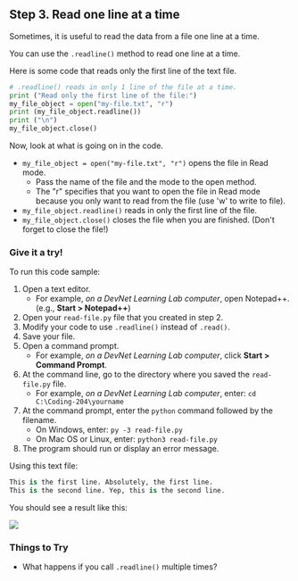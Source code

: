 ## Step 3. Read one line at a time
Sometimes, it is useful to read the data from a file one line at a time.

You can use the `.readline()` method to read one line at a time.

Here is some code that reads only the first line of the text file.

```python
# .readline() reads in only 1 line of the file at a time.
print ("Read only the first line of the file:")
my_file_object = open("my-file.txt", "r")
print (my_file_object.readline())
print ("\n")
my_file_object.close()

```

Now, look at what is going on in the code.

* `my_file_object = open("my-file.txt", "r")` opens the file in Read mode.
    * Pass the name of the file and the mode to the open method.
    * The "r" specifies that you want to open the file in Read mode because you only want to read from the file (use 'w' to write to file).
* `my_file_object.readline()` reads in only the first line of the file.
* `my_file_object.close()` closes the file when you are finished. (Don't forget to close the file!)

### Give it a try!

To run this code sample:
1. Open a text editor.
    * For example, *on a DevNet Learning Lab computer*, open Notepad++. (e.g., **Start > Notepad++**)
2. Open your `read-file.py` file that you created in step 2.
3. Modify your code to use `.readline()` instead of `.read()`.
4. Save your file.
5. Open a command prompt.
    * For example, *on a DevNet Learning Lab computer*, click **Start > Command Prompt**.
6. At the command line, go to the directory where you saved the `read-file.py` file.
    * For example, *on a DevNet Learning Lab computer*, enter: `cd C:\Coding-204\yourname`
7. At the command prompt, enter the `python` command followed by the filename.
    * On Windows, enter: `py -3 read-file.py`
    * On Mac OS or Linux, enter: `python3 read-file.py`
8. The program should run or display an error message.

Using this text file:

```python
This is the first line. Absolutely, the first line.
This is the second line. Yep, this is the second line.

```

You should see a result like this:

![](/posts/files/coding-204-reading-a-file/step3-results.jpg)

### Things to Try
* What happens if you call `.readline()` multiple times?  
